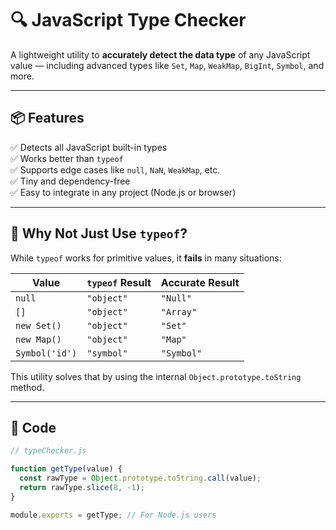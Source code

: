 # 🔍 JavaScript Type Checker

A lightweight utility to **accurately detect the data type** of any JavaScript value — including advanced types like `Set`, `Map`, `WeakMap`, `BigInt`, `Symbol`, and more.

---

## 📦 Features

✅ Detects all JavaScript built-in types  
✅ Works better than `typeof`  
✅ Supports edge cases like `null`, `NaN`, `WeakMap`, etc.  
✅ Tiny and dependency-free  
✅ Easy to integrate in any project (Node.js or browser)

---

## 🧠 Why Not Just Use `typeof`?

While `typeof` works for primitive values, it **fails** in many situations:

| Value              | `typeof` Result | Accurate Result |
|--------------------|------------------|------------------|
| `null`             | `"object"`       | `"Null"`         |
| `[]`               | `"object"`       | `"Array"`        |
| `new Set()`        | `"object"`       | `"Set"`          |
| `new Map()`        | `"object"`       | `"Map"`          |
| `Symbol('id')`     | `"symbol"`       | `"Symbol"`       |

This utility solves that by using the internal `Object.prototype.toString` method.

---

## 📄 Code

```js
// typeChecker.js

function getType(value) {
  const rawType = Object.prototype.toString.call(value);
  return rawType.slice(8, -1);
}

module.exports = getType; // For Node.js users
